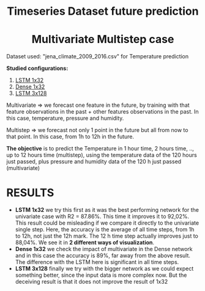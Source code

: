 # <center>Timeseries Dataset future prediction</center>
# <center>Multivariate Multistep case </center>

Dataset used: "jena_climate_2009_2016.csv" for Temperature prediction

<a name="id8"></a>
**Studied configurations:**

1. [LSTM 1x32](#id1)
2. [Dense 1x32](#id2)
3. [LSTM 3x128](#id3)

Multivariate => we forecast one feature in the future, by training with that feature observations in the past + other features observations in the past. In this case, temperature, pressure and humidity.

Multistep => we forecast not only 1 point in the future but all from now to that point. In this case, from 1h to 12h in the future.


**The objective** is to predict the Temperature in 1 hour time, 2 hours time, .., up to 12 hours time (multistep), using the temperature data of the 120 hours just passed, plus pressure and humidity data of the 120 h just passed (multivariate)


# RESULTS
- **LSTM 1x32** we try this first as it was the best performing network for the univariate case with R2 = 87.86%. This time it improves it to 92,02%. This result could be misleading if we compare it directly to the univariate single step. Here, the accuracy is the average of all time steps, from 1h to 12h, not just the 12h mark. The 12 h time step actually improves just to 88,04%. We see it in **2 different ways of visualization**.
- **Dense 1x32** we check the impact of multivariate in the Dense network and in this case the accuracy is 89%, far away from the above result. 
    The difference with the LSTM here is significant in all time steps.
- **LSTM 3x128** finally we try with the bigger network as we could expect something better, since the input data is more complex now. But the deceiving result is that it does not improve the result of 1x32
